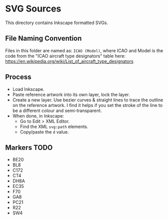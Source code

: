 # SVG Sources

This directory contains Inkscape formatted SVGs.

## File Naming Convention

Files in this folder are named as: `ICAO (Model)`, where ICAO and Model is the code from the "ICAO aircraft type designators" table here: <https://en.wikipedia.org/wiki/List_of_aircraft_type_designators>

## Process

* Load Inkscape.
* Paste reference artwork into its own layer, lock the layer.
* Create a new layer. Use bezier curves & straight lines to trace the outline on the reference artwork. I find it helps if you set the stroke of the line to be a different colour and semi-transparent.
* When done, in Inkscape:
  * Go to Edit > XML Editor.
  * Find the XML `svg:path` elements.
  * Copy/paste the `d` value.

## Markers TODO

* BE20
* BL8
* C172
* CT4
* DH8A
* EC35
* F70
* GA8
* PC21
* R22
* SW4
